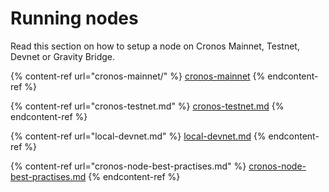 # Running nodes

Read this section on how to setup a node on Cronos Mainnet, Testnet, Devnet or Gravity Bridge.

{% content-ref url="cronos-mainnet/" %}
[cronos-mainnet](cronos-mainnet/)
{% endcontent-ref %}

{% content-ref url="cronos-testnet.md" %}
[cronos-testnet.md](cronos-testnet.md)
{% endcontent-ref %}

{% content-ref url="local-devnet.md" %}
[local-devnet.md](local-devnet.md)
{% endcontent-ref %}

{% content-ref url="cronos-node-best-practises.md" %}
[cronos-node-best-practises.md](cronos-node-best-practises.md)
{% endcontent-ref %}
